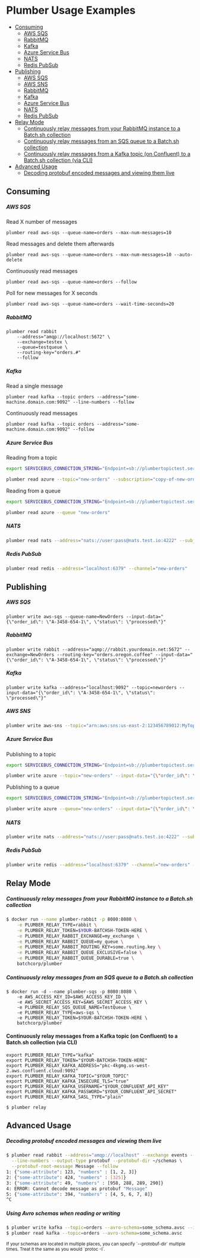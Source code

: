 # Plumber Usage Examples

  * [Consuming](#consuming)
       * [AWS SQS](#aws-sqs)
       * [RabbitMQ](#rabbitmq)
       * [Kafka](#kafka)
       * [Azure Service Bus](#azure-service-bus)
       * [NATS](#nats)
       * [Redis PubSub](#redis-pubsub)
  * [Publishing](#publishing)
       * [AWS SQS](#aws-sqs-1)
       * [AWS SNS](#aws-sns)
       * [RabbitMQ](#rabbitmq-1)
       * [Kafka](#kafka-1)
       * [Azure Service Bus](#azure-service-bus-1)
       * [NATS](#nats-1)
       * [Redis PubSub](#redis-pubsub-1)
  * [Relay Mode](#relay-mode)
       * [Continuously relay messages from your RabbitMQ instance to a Batch.sh collection](#continuously-relay-messages-from-your-rabbitmq-instance-to-a-batchsh-collection)
       * [Continuously relay messages from an SQS queue to a Batch.sh collection](#continuously-relay-messages-from-an-sqs-queue-to-a-batchsh-collection)
       * [Continuously relay messages from a Kafka topic (on Confluent) to a Batch.sh collection (via CLI)](#continuously-relay-messages-from-a-kafka-topic-on-confluent-to-a-batchsh-collection-via-cli)
  * [Advanced Usage](#advanced-usage)
       * [Decoding protobuf encoded messages and viewing them live](#decoding-protobuf-encoded-messages-and-viewing-them-live)

## Consuming

##### AWS SQS

Read X number of messages
```
plumber read aws-sqs --queue-name=orders --max-num-messages=10
```

Read messages and delete them afterwards

```
plumber read aws-sqs --queue-name=orders --max-num-messages=10 --auto-delete
```

Continuously read messages

```
plumber read aws-sqs --queue-name=orders --follow
```

Poll for new messages for X seconds

```
plumber read aws-sqs --queue-name=orders --wait-time-seconds=20
```

##### RabbitMQ

```
plumber read rabbit
    --address="amqp://localhost:5672" \
    --exchange=testex \
    --queue=testqueue \
    --routing-key="orders.#"
    --follow
```

##### Kafka

Read a single message

```
plumber read kafka --topic orders --address="some-machine.domain.com:9092" --line-numbers --follow
```

Continuously read messages

```
plumber read kafka --topic orders --address="some-machine.domain.com:9092" --follow
```

##### Azure Service Bus

Reading from a topic

```bash
export SERVICEBUS_CONNECTION_STRING="Endpoint=sb://plumbertopictest.servicebus.windows.net/;SharedAccessKeyName=...."

plumber read azure --topic="new-orders" --subscription="copy-of-new-orders"
```

Reading from a queue

```bash
export SERVICEBUS_CONNECTION_STRING="Endpoint=sb://plumbertopictest.servicebus.windows.net/;SharedAccessKeyName=...."

plumber read azure --queue "new-orders"
```

##### NATS

```bash
plumber read nats --address="nats://user:pass@nats.test.io:4222" --subject "test-subject"
```

##### Redis PubSub

```bash
plumber read redis --address="localhost:6379" --channel="new-orders"
```

## Publishing

##### AWS SQS

```
plumber write aws-sqs --queue-name=NewOrders --input-data="{\"order_id\": \"A-3458-654-1\", \"status\": \"processed\"}"
```

##### RabbitMQ

```
plumber write rabbit --address="aqmp://rabbit.yourdomain.net:5672" --exchange=NewOrders --routing-key="orders.oregon.coffee" --input-data="{\"order_id\": \"A-3458-654-1\", \"status\": \"processed\"}"
```

##### Kafka

```
plumber write kafka --address="localhost:9092" --topic=neworders --input-data="{\"order_id\": \"A-3458-654-1\", \"status\": \"processed\"}"
```

##### AWS SNS

```bash
plumber write aws-sns --topic="arn:aws:sns:us-east-2:123456789012:MyTopic" --input-data="A new is ready for processing!"
```

##### Azure Service Bus

Publishing to a topic

```bash
export SERVICEBUS_CONNECTION_STRING="Endpoint=sb://plumbertopictest.servicebus.windows.net/;SharedAccessKeyName=...."

plumber write azure --topic="new-orders" --input-data="{\"order_id\": \"A-3458-654-1\", \"status\": \"processed\"}"
```

Publishing to a queue

```bash
export SERVICEBUS_CONNECTION_STRING="Endpoint=sb://plumbertopictest.servicebus.windows.net/;SharedAccessKeyName=...."

plumber write azure --queue="new-orders" --input-data="{\"order_id\": \"A-3458-654-1\", \"status\": \"processed\"}"
```

##### NATS

```bash
plumber write nats --address="nats://user:pass@nats.test.io:4222" --subject "test-subject" --input-data "Hello World"
```

##### Redis PubSub

```bash
plumber write redis --address="localhost:6379" --channel="new-orders" --input-data="{\"order_id\": \"A-3458-654-1\", \"status\": \"processed\"}"
```

## Relay Mode

##### Continuously relay messages from your RabbitMQ instance to a Batch.sh collection

```bash
$ docker run --name plumber-rabbit -p 8080:8080 \
    -e PLUMBER_RELAY_TYPE=rabbit \
    -e PLUMBER_RELAY_TOKEN=$YOUR-BATCHSH-TOKEN-HERE \
    -e PLUMBER_RELAY_RABBIT_EXCHANGE=my_exchange \
    -e PLUMBER_RELAY_RABBIT_QUEUE=my_queue \
    -e PLUMBER_RELAY_RABBIT_ROUTING_KEY=some.routing.key \
    -e PLUMBER_RELAY_RABBIT_QUEUE_EXCLUSIVE=false \
    -e PLUMBER_RELAY_RABBIT_QUEUE_DURABLE=true \
    batchcorp/plumber
```

##### Continuously relay messages from an SQS queue to a Batch.sh collection

```
$ docker run -d --name plumber-sqs -p 8080:8080 \
    -e AWS_ACCESS_KEY_ID=$AWS_ACCESS_KEY_ID \
    -e AWS_SECRET_ACCESS_KEY=$AWS_SECRET_ACCESS_KEY \
    -e PLUMBER_RELAY_SQS_QUEUE_NAME=TestQueue \
    -e PLUMBER_RELAY_TYPE=aws-sqs \
    -e PLUMBER_RELAY_TOKEN=$YOUR-BATCHSH-TOKEN-HERE \
    batchcorp/plumber 
```

#### Continuously relay messages from a Kafka topic (on Confluent) to a Batch.sh collection (via CLI)

```
export PLUMBER_RELAY_TYPE="kafka"
export PLUMBER_RELAY_TOKEN="$YOUR-BATCHSH-TOKEN-HERE"
export PLUMBER_RELAY_KAFKA_ADDRESS="pkc-4kgmg.us-west-2.aws.confluent.cloud:9092"
export PLUMBER_RELAY_KAFKA_TOPIC="$YOUR_TOPIC"
export PLUMBER_RELAY_KAFKA_INSECURE_TLS="true"
export PLUMBER_RELAY_KAFKA_USERNAME="$YOUR_CONFLUENT_API_KEY"
export PLUMBER_RELAY_KAFKA_PASSWORD="$YOUR_CONFLUENT_API_SECRET"
export PLUMBER_RELAY_KAFKA_SASL_TYPE="plain"

$ plumber relay
```

## Advanced Usage

##### Decoding protobuf encoded messages and viewing them live

```bash
$ plumber read rabbit --address="amqp://localhost" --exchange events --routing-key \# \
  --line-numbers --output-type protobuf --protobuf-dir ~/schemas \
  --protobuf-root-message Message --follow
1: {"some-attribute": 123, "numbers" : [1, 2, 3]}
2: {"some-attribute": 424, "numbers" : [325]}
3: {"some-attribute": 49, "numbers" : [958, 288, 289, 290]}
4: ERROR: Cannot decode message as protobuf "Message"
5: {"some-attribute": 394, "numbers" : [4, 5, 6, 7, 8]}
^C
```

##### Using Avro schemas when reading or writing
```bash
$ plumber write kafka --topic=orders --avro-schema=some_schema.avsc --input-file=your_data.json
$ plumber read kafka --topic=orders --avro-schema=some_schema.avsc
```

<sub>
If your schemas are located in multiple places, you can specify `--protobuf-dir`
multiple times. Treat it the same as you would `protoc -I`.
</sub> 
